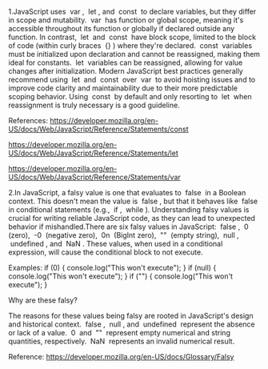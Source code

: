 1.JavaScript uses  var ,  let , and  const  to declare variables, but they differ in scope and mutability.   var  has function or global scope, meaning it's accessible throughout its function or globally if declared outside any function.  In contrast,  let  and  const  have block scope, limited to the block of code (within curly braces  {} ) where they're declared.   const  variables must be initialized upon declaration and cannot be reassigned, making them ideal for constants.   let  variables can be reassigned, allowing for value changes after initialization.  Modern JavaScript best practices generally recommend using  let  and  const  over  var  to avoid hoisting issues and to improve code clarity and maintainability due to their more predictable scoping behavior.  Using  const  by default and only resorting to  let  when reassignment is truly necessary is a good guideline.

References:
https://developer.mozilla.org/en-US/docs/Web/JavaScript/Reference/Statements/const

https://developer.mozilla.org/en-US/docs/Web/JavaScript/Reference/Statements/let

https://developer.mozilla.org/en-US/docs/Web/JavaScript/Reference/Statements/var

2.In JavaScript, a falsy value is one that evaluates to  false  in a Boolean context.  This doesn't mean the value is  false , but that it behaves like  false  in conditional statements (e.g.,  if ,  while ).  Understanding falsy values is crucial for writing reliable JavaScript code, as they can lead to unexpected behavior if mishandled.There are six falsy values in JavaScript:  false ,  0  (zero),  -0  (negative zero),  0n  (BigInt zero),  ""  (empty string),  null ,  undefined , and  NaN .  These values, when used in a conditional expression, will cause the conditional block to not execute.
 

Examples:
if (0) { console.log("This won't execute"); }
if (null) { console.log("This won't execute"); }
if ("") { console.log("This won't execute"); }
 
 
Why are these falsy?
 
The reasons for these values being falsy are rooted in JavaScript's design and historical context.   false ,  null , and  undefined  represent the absence or lack of a value.   0  and  ""  represent empty numerical and string quantities, respectively.   NaN  represents an invalid numerical result.

Reference:
https://developer.mozilla.org/en-US/docs/Glossary/Falsy
